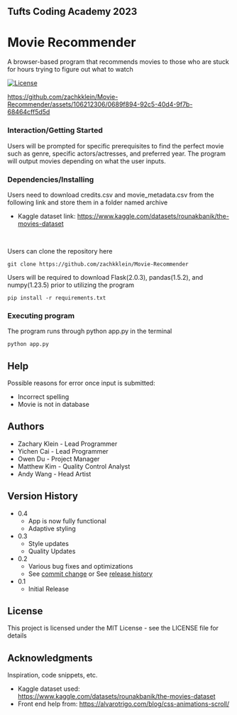## Tufts Coding Academy 2023
# Movie Recommender
 A browser-based program that recommends movies to those who are stuck for hours trying to figure out what to watch
 
 [![License](https://img.shields.io/badge/license-MIT-blue)](./LICENSE)

https://github.com/zachkklein/Movie-Recommender/assets/106212306/0689f894-92c5-40d4-9f7b-68464cff5d5d


### Interaction/Getting Started
Users will be prompted for specific prerequisites to find the perfect movie such as genre, specific actors/actresses, and preferred year. The program will output movies depending on what the user inputs.



### Dependencies/Installing

Users need to download credits.csv and movie_metadata.csv from the following link and store them in a folder named archive
* Kaggle dataset link: https://www.kaggle.com/datasets/rounakbanik/the-movies-dataset

  <p>&nbsp;</p>

Users can clone the repository here
```
git clone https://github.com/zachkklein/Movie-Recommender
```

Users will be required to download Flask(2.0.3), pandas(1.5.2), and numpy(1.23.5) prior to utilizing the program

```
pip install -r requirements.txt
```

### Executing program

The program runs through python app.py in the terminal 
```
python app.py
```




## Help

Possible reasons for error once input is submitted:
* Incorrect spelling
* Movie is not in database




## Authors

* Zachary Klein - Lead Programmer
* Yichen Cai - Lead Programmer
* Owen Du - Project Manager
* Matthew Kim - Quality Control Analyst
* Andy Wang - Head Artist



## Version History
* 0.4
    * App is now fully functional
    * Adaptive styling 
* 0.3
    * Style updates
    * Quality Updates
* 0.2
    * Various bug fixes and optimizations
    * See [commit change]() or See [release history]()
* 0.1
    * Initial Release


## License

This project is licensed under the MIT License - see the LICENSE file for details

## Acknowledgments

Inspiration, code snippets, etc.
* Kaggle dataset used: https://www.kaggle.com/datasets/rounakbanik/the-movies-dataset
* Front end help from: https://alvarotrigo.com/blog/css-animations-scroll/
